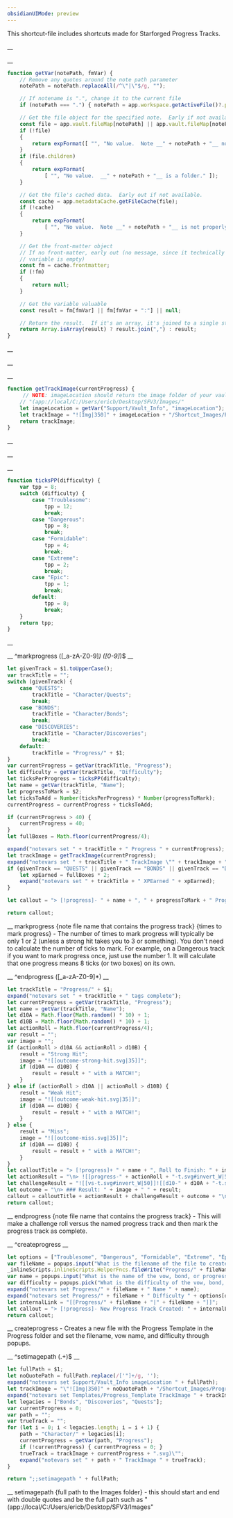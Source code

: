 ```yaml
---
obsidianUIMode: preview
---
```


This shortcut-file includes shortcuts made for Starforged Progress Tracks.

__

__
```js
function getVar(notePath, fmVar) {
    // Remove any quotes around the note path parameter
    notePath = notePath.replaceAll(/^\"|\"$/g, "");

    // If notename is ".", change it to the current file
    if (notePath === ".") { notePath = app.workspace.getActiveFile()?.path; }

    // Get the file object for the specified note.  Early if not available or is a folder
    const file = app.vault.fileMap[notePath] || app.vault.fileMap[notePath + ".md"];
    if (!file)
    {
        return expFormat([ "", "No value.  Note __" + notePath + "__ not found." ]);
    }
    if (file.children)
    {
        return expFormat(
            [ "", "No value.  __" + notePath + "__ is a folder." ]);
    }

    // Get the file's cached data.  Early out if not available.
    const cache = app.metadataCache.getFileCache(file);
    if (!cache)
    {
        return expFormat(
            [ "", "No value.  Note __" + notePath + "__ is not properly cached by Obsidian." ]);
    }

    // Get the front-matter object
    // If no front-matter, early out (no message, since it technically worked, but the
    // variable is empty)
    const fm = cache.frontmatter;
    if (!fm)
    {
        return null;
    }

    // Get the variable valuable
    const result = fm[fmVar] || fm[fmVar + ":"] || null;

    // Return the result.  If it's an array, it's joined to a single string.
    return Array.isArray(result) ? result.join(",") : result;
}
```
__


__

__
```js
function getTrackImage(currentProgress) {
     // NOTE: imageLocation should return the image folder of your vault. 
    // "(app://local/C:/Users/ericb/Desktop/SFV3/Images/"
    let imageLocation = getVar("Support/Vault_Info", "imageLocation");
    let trackImage = "![Img|350]" + imageLocation + "/Shortcut_Images/ProgressTracks/progress-track-" + currentProgress + ".svg)";
    return trackImage;   
}
```
__


__

__
```js
function ticksPP(difficulty) {
    var tpp = 8;
    switch (difficulty) {
        case "Troublesome":
            tpp = 12;
            break;
        case "Dangerous":
            tpp = 8;
            break;
        case "Formidable":
            tpp = 4;
            break;
        case "Extreme":
            tpp = 2;
            break;
        case "Epic":
            tpp = 1;
            break;
        default:
            tpp = 8;
            break;
    }
    return tpp;
}
```
__


__
^markprogress ([_a-zA-Z0-9]*) ([0-9]*)$
__
```js
let givenTrack = $1.toUpperCase();
var trackTitle = "";
switch (givenTrack) {
    case "QUESTS":
        trackTitle = "Character/Quests";
        break;
    case "BONDS":
        trackTitle = "Character/Bonds";
        break;
    case "DISCOVERIES":
        trackTitle = "Character/Discoveries";
        break;
    default:
        trackTitle = "Progress/" + $1;
}
var currentProgress = getVar(trackTitle, "Progress");
let difficulty = getVar(trackTitle, "Difficulty");
let ticksPerProgress = ticksPP(difficulty);
let name = getVar(trackTitle, "Name");
let progressToMark = $2;
let ticksToAdd = Number(ticksPerProgress) * Number(progressToMark);
currentProgress = currentProgress + ticksToAdd;

if (currentProgress > 40) {
    currentProgress = 40;
}
let fullBoxes = Math.floor(currentProgress/4);

expand("notevars set " + trackTitle + " Progress " + currentProgress);
let trackImage = getTrackImage(currentProgress);
expand("notevars set " + trackTitle + " TrackImage \"" + trackImage + "\"");
if (givenTrack == "QUESTS" || givenTrack == "BONDS" || givenTrack == "DISCOVERIES") {
    let xpEarned = fullBoxes * 2;
    expand("notevars set " + trackTitle + " XPEarned " + xpEarned);
}

let callout = "> [!progress]- " + name + ", " + progressToMark + " Progess Marked (Total: " + fullBoxes + " ![[progress-box-4.svg|15]])\n> File Name: [[" + trackTitle + "]], Difficulty: " + difficulty + "\n> " + progressToMark + " progress marked or " + ticksToAdd + " ticks for a total of " + fullBoxes + " full boxes or " + currentProgress + " ticks\n> \n> " + trackImage + "\n> \n> Milestone: \n\n";

return callout;
```
__
markprogress {note file name that contains the progress track} {times to mark progress} - The number of times to mark progress will typically be only 1 or 2 (unless a strong hit takes you to 3 or something).  You don't need to calculate the number of ticks to mark.  For example, on a Dangerous track if you want to mark progress once, just use the number 1.  It will calculate that one progress means 8 ticks (or two boxes) on its own.

__
^endprogress ([_a-zA-Z0-9]*)
__
```js
let trackTitle = "Progress/" + $1;
expand("notevars set " + trackTitle + " tags complete");
let currentProgress = getVar(trackTitle, "Progress");
let name = getVar(trackTitle, "Name");
let d10A = Math.floor(Math.random() * 10) + 1;
let d10B = Math.floor(Math.random() * 10) + 1;
let actionRoll = Math.floor(currentProgress/4);
var result = "";
var image = "";
if (actionRoll > d10A && actionRoll > d10B) {
    result = "Strong Hit";
    image = "![[outcome-strong-hit.svg|35]]";
    if (d10A == d10B) {
        result = result + " with a MATCH!";
    }
} else if (actionRoll > d10A || actionRoll > d10B) {
    result = "Weak Hit";
    image = "![[outcome-weak-hit.svg|35]]";
    if (d10A == d10B) {
        result = result + " with a MATCH!";
    }
} else {
    result = "Miss";
    image = "![[outcome-miss.svg|35]]";
    if (d10A == d10B) {
        result = result + " with a MATCH!";
    }
}
let calloutTitle = "> [!progress]+ " + name + ", Roll to Finish: " + image;
let actionResult = "\n> ![[progress-" + actionRoll + "-t.svg#invert_W|50]]";
let challengeResult = "![[vs-t.svg#invert_W|50]]![[d10-" + d10A + "-t.svg#invert_W|50]]![[and-t.svg#invert_W|50]]![[d10-" + d10B + "-t.svg#invert_W|50]]";
let outcome = "\n> ### Result: " + image + " " + result;
callout = calloutTitle + actionResult + challengeResult + outcome + "\n\n";
return callout;
```
__
endprogress {note file name that contains the progress track} - This will make a challenge roll versus the named progress track and then mark the progress track as complete.

__
^createprogress
__
```js
let options = ["Troublesome", "Dangerous", "Formidable", "Extreme", "Epic"];
var fileName = popups.input("What is the filename of the file to create?", "Progress1");
_inlineScripts.inlineScripts.HelperFncs.fileWrite("Progress/" + fileName + ".md", "");
var name = popups.input("What is the name of the vow, bond, or progress track?", "Find the lost relic");
var difficulty = popups.pick("What is the difficulty of the vow, bond, or progress track?", options, 1);
expand("notevars set Progress/" + fileName + " Name " + name);
expand("notevars set Progress/" + fileName + " Difficulty " + options[difficulty]);
let internalLink = "[[Progress/" + fileName + "|" + fileName + "]]";
let callout = "> [!progress]- New Progress Track Created: " + internalLink + ", Total: 0 ![[progress-box-4.svg|15]]\n> **Name:** " + name + "\n> **Difficulty:** " + options[difficulty] + "\n> **Additional Details:** \n\n"
return callout;
```
__
createprogress - Creates a new file with the Progress Template in the Progress folder and set the filename, vow name, and difficulty through popups.

__
^setimagepath (.+)$
__
```js
let fullPath = $1;
let noQuotePath = fullPath.replace(/['"]+/g, '');
expand("notevars set Support/Vault_Info imageLocation " + fullPath);
let trackImage = "\"![Img|350]" + noQuotePath + "/Shortcut_Images/ProgressTracks/progress-track-";
expand("notevars set Templates/Progress_Template TrackImage " + trackImage + "0.svg)\"");
let legacies = ["Bonds", "Discoveries", "Quests"];
var currentProgress = 0;
var path = "";
var trueTrack = "";
for (let i = 0; i < legacies.length; i = i + 1) {
    path = "Character/" + legacies[i];
    currentProgress = getVar(path, "Progress");
    if (!currentProgress) { currentProgress = 0; }
    trueTrack = trackImage + currentProgress + ".svg)\"";
    expand("notevars set " + path + " TrackImage " + trueTrack);
}

return ";;setimagepath " + fullPath;
```
__
setimagepath {full path to the Images folder} - this should start and end with double quotes and be the full path such as "(app://local/C:/Users/ericb/Desktop/SFV3/Images"
